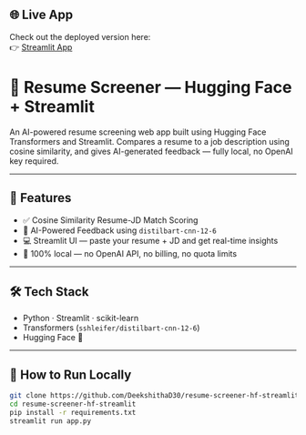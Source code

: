 ## 🌐 Live App  
Check out the deployed version here:  
👉 [Streamlit App](https://resume-screener-hf-app-krxkkescm9mlqga2n7jxna.streamlit.app)
# 🤖 Resume Screener — Hugging Face + Streamlit



An AI-powered resume screening web app built using Hugging Face Transformers and Streamlit. Compares a resume to a job description using cosine similarity, and gives AI-generated feedback — fully local, no OpenAI key required.

---

## 🚀 Features

- ✅ Cosine Similarity Resume-JD Match Scoring  
- 🧠 AI-Powered Feedback using `distilbart-cnn-12-6`
- 💻 Streamlit UI — paste your resume + JD and get real-time insights
- 🔐 100% local — no OpenAI API, no billing, no quota limits

---

## 🛠️ Tech Stack

- Python · Streamlit · scikit-learn  
- Transformers (`sshleifer/distilbart-cnn-12-6`)  
- Hugging Face 🤗

---

## 🧪 How to Run Locally

```bash
git clone https://github.com/DeekshithaD30/resume-screener-hf-streamlit.git
cd resume-screener-hf-streamlit
pip install -r requirements.txt
streamlit run app.py
